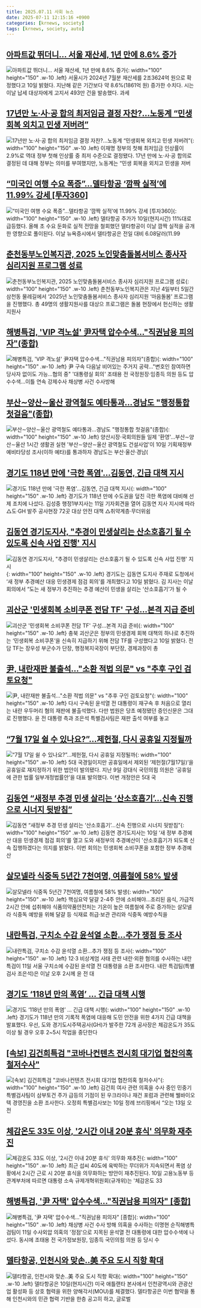 ```yaml
---
title: 2025.07.11 사회 뉴스
date: 2025-07-11 12:15:16 +0900
categories: [krnews, society]
tags: [krnews, society, auto]
---
```

## [아파트값 뛰더니… 서울 재산세, 1년 만에 8.6% 증가](https://n.news.naver.com/mnews/article/020/0003647268)

![아파트값 뛰더니… 서울 재산세, 1년 만에 8.6% 증가](https://mimgnews.pstatic.net/image/origin/020/2025/07/11/3647268.jpg?type=nf220_150){: width="100" height="150" .w-10 .left}
서울시가 2024년 7월분 재산세를 2조3624억 원으로 확정했다고 10일 밝혔다. 지난해 같은 기간보다 약 8.6%(1861억 원) 증가한 수치다. 시는 이날 납세 대상자에게 고지서 493만 건을 발송했다. 과세

## [17년만 노·사·공 합의 최저임금 결정 자찬?…노동계 “민생회복 외치고 민생 저버려”](https://n.news.naver.com/mnews/article/032/0003382062)

![17년만 노·사·공 합의 최저임금 결정 자찬?…노동계 “민생회복 외치고 민생 저버려”](https://mimgnews.pstatic.net/image/origin/032/2025/07/11/3382062.jpg?type=nf220_150){: width="100" height="150" .w-10 .left}
이재명 정부의 첫해 최저임금 인상률이 2.9%로 역대 정부 첫해 인상률 중 최저 수준으로 결정됐다. 17년 만에 노·사·공 합의로 결정된 데 대해 정부는 의미를 부여했지만, 노동계는 “민생 회복을 외치고 민생을 저버

## [“미국인 여행 수요 폭증”…델타항공 ‘깜짝 실적’에 11.99% 강세 [투자360]](https://n.news.naver.com/mnews/article/016/0002497996)

![“미국인 여행 수요 폭증”…델타항공 ‘깜짝 실적’에 11.99% 강세 [투자360]](https://mimgnews.pstatic.net/image/origin/016/2025/07/11/2497996.jpg?type=nf220_150){: width="100" height="150" .w-10 .left}
델타항공 주가가 10일(현지시간) 11%대로 급등했다. 올해 초 수요 둔화로 실적 전망을 철회했던 델타항공이 이날 깜짝 실적을 공개한 영향으로 풀이된다. 이날 뉴욕증시에서 델타항공은 전일 대비 6.08달러(11.99

## [춘천동부노인복지관, 2025 노인맞춤돌봄서비스 종사자 심리지원 프로그램 성료](https://n.news.naver.com/mnews/article/087/0001128807)

![춘천동부노인복지관, 2025 노인맞춤돌봄서비스 종사자 심리지원 프로그램 성료](https://mimgnews.pstatic.net/image/origin/087/2025/07/10/1128807.jpg?type=nf220_150){: width="100" height="150" .w-10 .left}
춘천동부노인복지관은 지난 4일부터 5일간 삼천동 물레길에서 ‘2025년 노인맞춤돌봄서비스 종사자 심리지원 ‘마음돌봄’ 프로그램을 진행했다. 총 49명의 생활지원사를 대상으 프로그램은 돌봄 현장에서 헌신하는 생활지원사

## [해병특검, 'VIP 격노설' 尹자택 압수수색…"직권남용 피의자"(종합)](https://n.news.naver.com/mnews/article/001/0015501632)

![해병특검, 'VIP 격노설' 尹자택 압수수색…"직권남용 피의자"(종합)](https://mimgnews.pstatic.net/image/origin/001/2025/07/11/15501632.jpg?type=nf220_150){: width="100" height="150" .w-10 .left}
尹 구속 다음날 비어있는 주거지 공략…"변호인 참여하면 당사자 없이도 가능…협의 중" '대통령실 회의' 조태용 전 국정원장·임종득 의원 등도 압수수색…이틀 연속 강제수사 채상병 사건 수사방해

## [부산∼양산∼울산 광역철도 예타통과…경남도 "행정통합 첫걸음"(종합)](https://n.news.naver.com/mnews/article/001/0015500059)

![부산∼양산∼울산 광역철도 예타통과…경남도 "행정통합 첫걸음"(종합)](https://mimgnews.pstatic.net/image/origin/001/2025/07/10/15500059.jpg?type=nf220_150){: width="100" height="150" .w-10 .left}
양산시장·국회의원들 일제 '환영'…부산∼양산∼울산 1시간 생활권 실현 '부산∼양산∼울산 광역철도 건설사업'이 10일 기획재정부 예비타당성 조사(이하 예타)를 통과하자 경남도는 부산·울산·경남(

## [경기도 118년 만에 '극한 폭염'…김동연, 긴급 대책 지시](https://n.news.naver.com/mnews/article/008/0005220262)

![경기도 118년 만에 '극한 폭염'…김동연, 긴급 대책 지시](https://mimgnews.pstatic.net/image/origin/008/2025/07/11/5220262.jpg?type=nf220_150){: width="100" height="150" .w-10 .left}
경기도가 118년 만에 수도권을 덮친 극한 폭염에 대비해 선제 조치에 나섰다. 김성중 행정1부지사는 11일 기자회견을 열어 김동연 지사 지시에 따라 △도·GH 발주 공사현장 72곳 대상 안전 대책 △취약계층·무더위쉼

## [김동연 경기도지사, "추경이 민생살리는 산소호홉기 될 수 있도록 신속 사업 진행' 지시](https://n.news.naver.com/mnews/article/015/0005156169)

![김동연 경기도지사, "추경이 민생살리는 산소호홉기 될 수 있도록 신속 사업 진행' 지시](https://mimgnews.pstatic.net/image/origin/015/2025/07/10/5156169.jpg?type=nf220_150){: width="100" height="150" .w-10 .left}
경기도는 김동연 도지사 주재로 도청에서 ‘새 정부 추경예산 대응 민생경제 점검 회의’를 개최했다고 10일 밝혔다. 김 지사는 이날 회의에서 “도는 새 정부가 추진하는 추경 예산이 민생을 살리는 ‘산소호흡기’가 될 수

## [괴산군 '민생회복 소비쿠폰 전담 TF' 구성…본격 지급 준비](https://n.news.naver.com/mnews/article/421/0008361402)

![괴산군 '민생회복 소비쿠폰 전담 TF' 구성…본격 지급 준비](https://mimgnews.pstatic.net/image/origin/421/2025/07/10/8361402.jpg?type=nf220_150){: width="100" height="150" .w-10 .left}
충북 괴산군은 정부의 민생경제 회복 대책의 하나로 추진하는 ‘민생회복 소비쿠폰’을 신속히 지급하기 위해 전담 TF를 구성했다고 10일 밝혔다. 전담 TF는 장우성 부군수가 단장, 행정복지국장이 부단장, 경제과장이 총

## [尹, 내란재판 불출석…"소환 적법 의문" vs "추후 구인 검토요청"](https://n.news.naver.com/mnews/article/119/0002977791)

![尹, 내란재판 불출석…"소환 적법 의문" vs "추후 구인 검토요청"](https://mimgnews.pstatic.net/image/origin/119/2025/07/10/2977791.jpg?type=nf220_150){: width="100" height="150" .w-10 .left}
다시 구속된 윤석열 전 대통령이 재구속 후 처음으로 열리는 내란 우두머리 혐의 재판에 불출석했다. 다만 법원은 당초 예정됐던 증인신문은 그대로 진행했다. 윤 전 대통령 측과 조은석 특별검사팀은 재판 출석 여부를 놓고

## [“7월 17일 쉴 수 있나요?”…제헌절, 다시 공휴일 지정될까](https://n.news.naver.com/mnews/article/018/0006063015)

![“7월 17일 쉴 수 있나요?”…제헌절, 다시 공휴일 지정될까](https://mimgnews.pstatic.net/image/origin/018/2025/07/11/6063015.jpg?type=nf220_150){: width="100" height="150" .w-10 .left}
5대 국경일이지만 공휴일에서 제외된 ‘제헌절(7월17일)’을 공휴일로 재지정하기 위한 법안이 발의됐다. 지난 9일 강대식 국민의힘 의원은 ‘공휴일에 관한 법률 일부개정법률안’을 대표 발의했다. 이번 개정안은 5대 국

## [김동연 “새정부 추경 민생 살리는 ‘산소호흡기’…신속 진행으로 시너지 뒷받침”](https://n.news.naver.com/mnews/article/031/0000947642)

![김동연 “새정부 추경 민생 살리는 ‘산소호흡기’…신속 진행으로 시너지 뒷받침”](https://mimgnews.pstatic.net/image/origin/031/2025/07/10/947642.jpg?type=nf220_150){: width="100" height="150" .w-10 .left}
김동연 경기도지사는 10일 ‘새 정부 추경예산 대응 민생경제 점검 회의’를 열고 도와 새정부의 추경예산이 '산소호흡기가 되도록 신속 집행하겠다는 의지를 밝혔다. 이번 회의는 민생회복 소비쿠폰을 포함한 정부 추경예산

## [살모넬라 식중독 5년간 7천여명, 여름철에 58% 발생](https://n.news.naver.com/mnews/article/079/0004043883)

![살모넬라 식중독 5년간 7천여명, 여름철에 58% 발생](https://mimgnews.pstatic.net/image/origin/079/2025/07/11/4043883.jpg?type=nf220_150){: width="100" height="150" .w-10 .left}
핵심요약 달걀 2-4주 안에 소비해야…조리된 음식, 가급적 2시간 안에 섭취해야 식품의약품안전처는 기온이 높은 여름철에 주로 증가하는 살모넬라 식중독 예방을 위해 달걀 등 식재료 취급·보관 관리와 식중독 예방수칙을

## [내란특검, 구치소 수감 윤석열 소환…추가 쟁점 등 조사](https://n.news.naver.com/mnews/article/003/0013356424)

![내란특검, 구치소 수감 윤석열 소환…추가 쟁점 등 조사](https://mimgnews.pstatic.net/image/origin/003/2025/07/11/13356424.jpg?type=nf220_150){: width="100" height="150" .w-10 .left}
12·3 비상계엄 사태 관련 내란·외환 혐의를 수사하는 내란 특검이 11일 서울 구치소에 수감된 윤석열 전 대통령을 소환 조사한다. 내란 특검팀(특별검사 조은석)은 이날 오후 2시께 윤 전 대

## [경기도 ‘118년 만의 폭염’ … 긴급 대책 시행](https://n.news.naver.com/mnews/article/081/0003556888)

![경기도 ‘118년 만의 폭염’ … 긴급 대책 시행](https://mimgnews.pstatic.net/image/origin/081/2025/07/11/3556888.jpg?type=nf220_150){: width="100" height="150" .w-10 .left}
경기도가 118년 만의 기록적 폭염에 대응해 도민 안전을 위한 4가지 긴급 대책을 발표했다. 우선, 도와 경기도시주택공사(GH)가 발주한 72개 공사장은 체감온도가 35도 이상 될 경우 오후 2~5시 작업을 중단한다

## [[속보] 김건희특검 "코바나컨텐츠 전시회 대기업 협찬의혹 철저수사"](https://n.news.naver.com/mnews/article/025/0003454249)

![[속보] 김건희특검 "코바나컨텐츠 전시회 대기업 협찬의혹 철저수사"](https://mimgnews.pstatic.net/image/origin/025/2025/07/10/3454249.jpg?type=nf220_150){: width="100" height="150" .w-10 .left}
김건희 여사 관련 의혹을 수사 중인 민중기 특별검사팀이 삼부토건 주가 급등의 기점이 된 우크라이나 재건 포럼과 관련해 웰바이오텍 경영진을 소환 조사한다. 오정희 특별검사보는 10일 정례 브리핑에서 “오는 13일 오전

## [체감온도 33도 이상, '2시간 이내 20분 휴식' 의무화 재추진](https://n.news.naver.com/mnews/article/008/0005220089)

![체감온도 33도 이상, '2시간 이내 20분 휴식' 의무화 재추진](https://mimgnews.pstatic.net/image/origin/008/2025/07/10/5220089.jpg?type=nf220_150){: width="100" height="150" .w-10 .left}
최근 섭씨 40도에 육박하는 무더위가 지속되면서 폭염 상황에서 2시간 근로 시 20분 휴식을 의무화하는 방안이 재추진된다. 10일 고용노동부 등 관계부처에 따르면 대통령 소속 규제개혁위원회(규개위)는 '체감온도 33

## [해병특검, '尹 자택' 압수수색…"직권남용 피의자" [종합]](https://n.news.naver.com/mnews/article/015/0005156638)

![해병특검, '尹 자택' 압수수색…"직권남용 피의자" [종합]](https://mimgnews.pstatic.net/image/origin/015/2025/07/11/5156638.jpg?type=nf220_150){: width="100" height="150" .w-10 .left}
채상병 사건 수사 방해 의혹을 수사하는 이명현 순직해병특검팀이 11일 수사외압 의혹의 '정점'으로 지목된 윤석열 전 대통령에 대한 압수수색에 나섰다. 동시에 조태용 전 국가정보원장, 임종득 국민의힘 의원 등 당시 수

## [델타항공, 인천시와 맞손..美 주요 도시 직항 확대](https://n.news.naver.com/mnews/article/014/0005375649)

![델타항공, 인천시와 맞손..美 주요 도시 직항 확대](https://mimgnews.pstatic.net/image/origin/014/2025/07/11/5375649.jpg?type=nf220_150){: width="100" height="150" .w-10 .left}
델타항공은 10일(현지시간) 미국 애틀랜타 본사에서 인천광역시와 관광산업 활성화 등 상호 협력을 위한 양해각서(MOU)를 체결했다. 델타항공은 이번 협약을 통해 인천시와의 민관 협력 기반을 한층 공고히 하고, 글로벌

